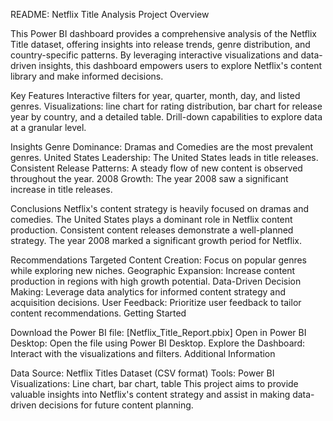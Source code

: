 README: Netflix Title Analysis
Project Overview

This Power BI dashboard provides a comprehensive analysis of the Netflix Title dataset, offering insights into release trends, genre distribution, and country-specific patterns. By leveraging interactive visualizations and data-driven insights, this dashboard empowers users to explore Netflix's content library and make informed decisions.

Key Features
Interactive filters for year, quarter, month, day, and listed genres.
Visualizations: line chart for rating distribution, bar chart for release year by country, and a detailed table.
Drill-down capabilities to explore data at a granular level.

Insights
Genre Dominance: Dramas and Comedies are the most prevalent genres.
United States Leadership: The United States leads in title releases.
Consistent Release Patterns: A steady flow of new content is observed throughout the year.
2008 Growth: The year 2008 saw a significant increase in title releases.

Conclusions
Netflix's content strategy is heavily focused on dramas and comedies.
The United States plays a dominant role in Netflix content production.
Consistent content releases demonstrate a well-planned strategy.
The year 2008 marked a significant growth period for Netflix.

Recommendations
Targeted Content Creation: Focus on popular genres while exploring new niches.
Geographic Expansion: Increase content production in regions with high growth potential.
Data-Driven Decision Making: Leverage data analytics for informed content strategy and acquisition decisions.
User Feedback: Prioritize user feedback to tailor content recommendations.
Getting Started

Download the Power BI file: [Netflix_Title_Report.pbix]
Open in Power BI Desktop: Open the file using Power BI Desktop.
Explore the Dashboard: Interact with the visualizations and filters.
Additional Information

Data Source: Netflix Titles Dataset (CSV format)
Tools: Power BI
Visualizations: Line chart, bar chart, table
This project aims to provide valuable insights into Netflix's content strategy and assist in making data-driven decisions for future content planning.
